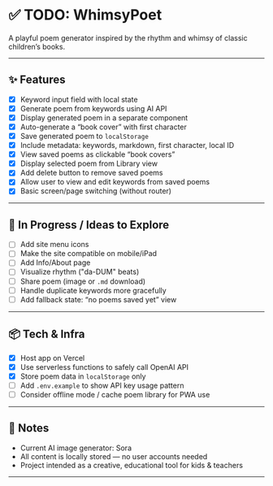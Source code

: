 # ✅ TODO: WhimsyPoet

A playful poem generator inspired by the rhythm and whimsy of classic children’s books.

---

## ✨ Features

- [x] Keyword input field with local state
- [x] Generate poem from keywords using AI API
- [x] Display generated poem in a separate component
- [x] Auto-generate a “book cover” with first character
- [x] Save generated poem to `localStorage`
- [x] Include metadata: keywords, markdown, first character, local ID
- [x] View saved poems as clickable “book covers”
- [x] Display selected poem from Library view
- [x] Add delete button to remove saved poems
- [x] Allow user to view and edit keywords from saved poems
- [x] Basic screen/page switching (without router)

---

## 🧪 In Progress / Ideas to Explore

- [ ] Add site menu icons
- [ ] Make the site compatible on mobile/iPad
- [ ] Add Info/About page
- [ ] Visualize rhythm ("da-DUM" beats)
- [ ] Share poem (image or `.md` download)
- [ ] Handle duplicate keywords more gracefully
- [ ] Add fallback state: “no poems saved yet” view

---

## 📦 Tech & Infra

- [x] Host app on Vercel
- [x] Use serverless functions to safely call OpenAI API
- [x] Store poem data in `localStorage` only
- [ ] Add `.env.example` to show API key usage pattern
- [ ] Consider offline mode / cache poem library for PWA use

---

## 📓 Notes

- Current AI image generator: Sora
- All content is locally stored — no user accounts needed
- Project intended as a creative, educational tool for kids & teachers

---

